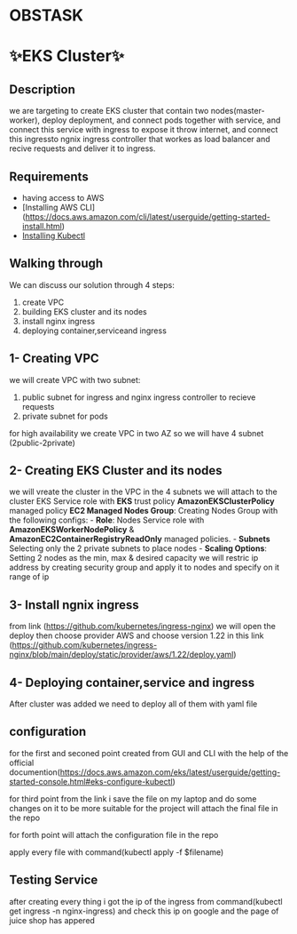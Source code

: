 # OBSTASK

# ✨EKS Cluster✨

## Description
we are targeting to create EKS cluster that contain two nodes(master-worker), deploy deployment, and connect pods together with service, 
and connect this service with ingress to expose it throw internet, and connect this ingressto ngnix ingress controller that workes as load balancer and recive requests and deliver it to ingress.


## Requirements
- having access to AWS
- [Installing  AWS CLI] (https://docs.aws.amazon.com/cli/latest/userguide/getting-started-install.html)
- [Installing Kubectl](https://docs.aws.amazon.com/eks/latest/userguide/install-kubectl.html)


## Walking through
We can discuss our solution through 4 steps:

1. create VPC
2. building EKS cluster and its nodes
3. install nginx ingress
4. deploying container,serviceand ingress


## 1- Creating VPC 
we will create VPC with two subnet:
1. public subnet for ingress and nginx ingress controller to recieve requests
2. private subnet for pods

for high availability we create VPC in two AZ so we will have 4 subnet (2public-2private)

## 2- Creating EKS Cluster and its nodes
we will vreate the cluster in the VPC in the 4 subnets
we will attach to the cluster EKS Service role with **EKS** trust policy  **AmazonEKSClusterPolicy** managed policy
**EC2 Managed Nodes Group**: Creating Nodes Group with the following configs:
    - **Role**: Nodes Service role with **AmazonEKSWorkerNodePolicy** & **AmazonEC2ContainerRegistryReadOnly** managed policies.
    - **Subnets** Selecting only the 2 private subnets to place nodes
    - **Scaling Options**: Setting 2 nodes as the min, max & desired capacity
we will restric ip address by creating security group and apply it to nodes and specify on it range of ip

## 3- Install ngnix ingress
from link (https://github.com/kubernetes/ingress-nginx)
we will open the deploy then choose provider AWS and choose version 1.22 in this link (https://github.com/kubernetes/ingress-nginx/blob/main/deploy/static/provider/aws/1.22/deploy.yaml)

## 4- Deploying container,service and ingress
After cluster was added we need to deploy all of them with yaml file



## configuration

for the first and seconed point created from GUI and CLI with the help of the official documention(https://docs.aws.amazon.com/eks/latest/userguide/getting-started-console.html#eks-configure-kubectl)

for third point from the link i save the file on my laptop and do some changes on it to be more suitable for the project will attach the final file in the repo

for forth point will attach the configuration file in the repo

apply every file with command(kubectl apply -f $filename)



## Testing Service
after creating every thing i got the ip of the ingress from command(kubectl get ingress -n nginx-ingress) and check this ip on google and the page of juice shop has appered
